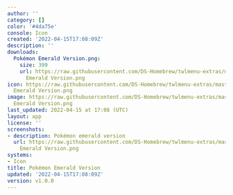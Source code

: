 ```yaml
---
author: ''
category: []
color: '#4da75e'
console: Icon
created: '2022-04-15T17:08:09Z'
description: ''
downloads:
  Pokémon Emerald Version.png:
    size: 399
    url: https://raw.githubusercontent.com/DS-Homebrew/twlmenu-extras/master/_nds/TWiLightMenu/icons/Pokémon
      Emerald Version.png
icon: https://raw.githubusercontent.com/DS-Homebrew/twlmenu-extras/master/_nds/TWiLightMenu/icons/Pokémon
  Emerald Version.png
image: https://raw.githubusercontent.com/DS-Homebrew/twlmenu-extras/master/_nds/TWiLightMenu/icons/Pokémon
  Emerald Version.png
last_updated: 2022-04-15 at 17:08 (UTC)
layout: app
license: ''
screenshots:
- description: Pokémon emerald version
  url: https://raw.githubusercontent.com/DS-Homebrew/twlmenu-extras/master/_nds/TWiLightMenu/icons/Pokémon
    Emerald Version.png
systems:
- Icon
title: Pokémon Emerald Version
updated: '2022-04-15T17:08:09Z'
version: v1.0.0
---
```

